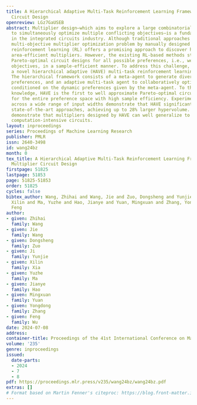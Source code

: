 ```yaml
---
title: A Hierarchical Adaptive Multi-Task Reinforcement Learning Framework for Multiplier
  Circuit Design
openreview: LGz7GaUSEB
abstract: Multiplier design—which aims to explore a large combinatorial design space
  to simultaneously optimize multiple conflicting objectives—is a fundamental problem
  in the integrated circuits industry. Although traditional approaches tackle the
  multi-objective multiplier optimization problem by manually designed heuristics,
  reinforcement learning (RL) offers a promising approach to discover high-speed and
  area-efficient multipliers. However, the existing RL-based methods struggle to find
  Pareto-optimal circuit designs for all possible preferences, i.e., weights over
  objectives, in a sample-efficient manner. To address this challenge, we propose
  a novel hierarchical adaptive (HAVE) multi-task reinforcement learning framework.
  The hierarchical framework consists of a meta-agent to generate diverse multiplier
  preferences, and an adaptive multi-task agent to collaboratively optimize multipliers
  conditioned on the dynamic preferences given by the meta-agent. To the best of our
  knowledge, HAVE is the first to well approximate Pareto-optimal circuit designs
  for the entire preference space with high sample efficiency. Experiments on multipliers
  across a wide range of input widths demonstrate that HAVE significantly Pareto-dominates
  state-of-the-art approaches, achieving up to 28% larger hypervolume. Moreover, experiments
  demonstrate that multipliers designed by HAVE can well generalize to large-scale
  computation-intensive circuits.
layout: inproceedings
series: Proceedings of Machine Learning Research
publisher: PMLR
issn: 2640-3498
id: wang24bz
month: 0
tex_title: A Hierarchical Adaptive Multi-Task Reinforcement Learning Framework for
  Multiplier Circuit Design
firstpage: 51825
lastpage: 51853
page: 51825-51853
order: 51825
cycles: false
bibtex_author: Wang, Zhihai and Wang, Jie and Zuo, Dongsheng and Yunjie, Ji and Xia,
  Xilin and Ma, Yuzhe and Hao, Jianye and Yuan, Mingxuan and Zhang, Yongdong and Wu,
  Feng
author:
- given: Zhihai
  family: Wang
- given: Jie
  family: Wang
- given: Dongsheng
  family: Zuo
- given: Ji
  family: Yunjie
- given: Xilin
  family: Xia
- given: Yuzhe
  family: Ma
- given: Jianye
  family: Hao
- given: Mingxuan
  family: Yuan
- given: Yongdong
  family: Zhang
- given: Feng
  family: Wu
date: 2024-07-08
address:
container-title: Proceedings of the 41st International Conference on Machine Learning
volume: '235'
genre: inproceedings
issued:
  date-parts:
  - 2024
  - 7
  - 8
pdf: https://proceedings.mlr.press/v235/wang24bz/wang24bz.pdf
extras: []
# Format based on Martin Fenner's citeproc: https://blog.front-matter.io/posts/citeproc-yaml-for-bibliographies/
---
```

